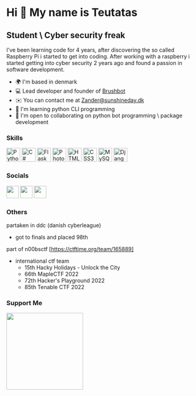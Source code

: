 Hi 👋 My name is Teutatas
======================================

Student \\ Cyber security freak
-------------------------

I've been learning code for 4 years, after discovering the so called Raspberry Pi i started to get into coding. After working with a raspberry i started getting into cyber security 2 years ago and found a passion in software development.

* 🌍  I'm based in denmark
* 💻  Lead developer and founder of [Brushbot](https://github.com/itsteutatas/BrushBot)
* ✉️  You can contact me at [Zander@sunshineday.dk](mailto:Zander@sunshineday.dk)
* 🧠  I'm learning python CLI programming
* 🤝  I'm open to collaborating on python bot programming \\ package development

### Skills

<p align="left">
<a href="https://www.python.org/" target="_blank" rel="noreferrer"><img src="https://raw.githubusercontent.com/danielcranney/readme-generator/main/public/icons/skills/python-colored.svg" width="36" height="36" alt="Python" /></a>
<a href="https://docs.microsoft.com/en-us/dotnet/csharp/" target="_blank" rel="noreferrer"><img src="https://raw.githubusercontent.com/danielcranney/readme-generator/main/public/icons/skills/csharp-colored.svg" width="36" height="36" alt="C#" /></a>
<a href="https://flask.palletsprojects.com/en/2.0.x/" target="_blank" rel="noreferrer"><img src="https://raw.githubusercontent.com/danielcranney/readme-generator/main/public/icons/skills/flask-colored.svg" width="36" height="36" alt="Flask" /></a>
<a href="https://www.adobe.com/uk/products/photoshop.html" target="_blank" rel="noreferrer"><img src="https://raw.githubusercontent.com/danielcranney/readme-generator/main/public/icons/skills/photoshop-colored.svg" width="36" height="36" alt="Photoshop" /></a>
<a href="https://developer.mozilla.org/en-US/docs/Glossary/HTML5" target="_blank" rel="noreferrer"><img src="https://raw.githubusercontent.com/danielcranney/readme-generator/main/public/icons/skills/html5-colored.svg" width="36" height="36" alt="HTML5" /></a>
<a href="https://www.w3.org/TR/CSS/#css" target="_blank" rel="noreferrer"><img src="https://raw.githubusercontent.com/danielcranney/readme-generator/main/public/icons/skills/css3-colored.svg" width="36" height="36" alt="CSS3" /></a>
<a href="https://www.mysql.com/" target="_blank" rel="noreferrer"><img src="https://raw.githubusercontent.com/danielcranney/readme-generator/main/public/icons/skills/mysql-colored.svg" width="36" height="36" alt="MySQL" /></a>
<a href="https://www.djangoproject.com/" target="_blank" rel="noreferrer"><img src="https://raw.githubusercontent.com/danielcranney/readme-generator/main/public/icons/skills/django-colored-dark.svg" width="36" height="36" alt="Django" /></a>
</p>

### Socials

<p align="left"> <a href="https://discord.com/users/funkymonk#1218" target="_blank" rel="noreferrer"><img src="https://raw.githubusercontent.com/danielcranney/readme-generator/main/public/icons/socials/discord.svg" width="32" height="32" /></a> <a href="https://www.github.com/itsteutatas" target="_blank" rel="noreferrer"><img src="https://raw.githubusercontent.com/danielcranney/readme-generator/main/public/icons/socials/github.svg" width="32" height="32" /></a> <a href="https://www.linkedin.com/in/alexander-holm-hansen-1903b7238/" target="_blank" rel="noreferrer"><img src="https://raw.githubusercontent.com/danielcranney/readme-generator/main/public/icons/socials/linkedin.svg" width="32" height="32" /></a></p>

### Others

partaken in ddc (danish cyberleague)
  - got to finals and placed 98th
  
  
part of n00bsctf [https://ctftime.org/team/165889]
  - international ctf team
    - 15th	Hacky Holidays - Unlock the City
    - 66th	MapleCTF 2022
    - 72th	Hacker's Playground 2022
    - 85th	Tenable CTF 2022

### Support Me

<a href="https://www.buymeacoffee.com/ZanderX"><img src="https://cdn.buymeacoffee.com/buttons/v2/default-yellow.png" width="200" /></a>
